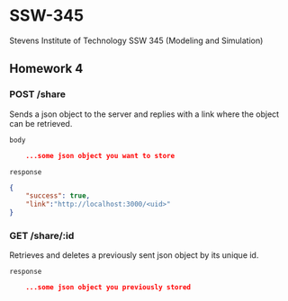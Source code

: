 # SSW-345
Stevens Institute of Technology SSW 345 (Modeling and Simulation)

## Homework 4 

### POST /share

Sends a json object to the server and replies with a link where the object can be retrieved.

`body`
```json
    ...some json object you want to store
```

`response`
```json 
{
    "success": true,
    "link":"http://localhost:3000/<uid>"
}
```

### GET /share/:id

Retrieves and deletes a previously sent json object by its unique id.

`response`
```json
    ...some json object you previously stored
```


